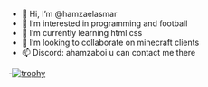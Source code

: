 - 👋 Hi, I’m @hamzaelasmar
- 👀 I’m interested in programming and football
- 🌱 I’m currently learning html css
- 💞️ I’m looking to collaborate on minecraft clients
- 📫 Discord: ahamzaboi u can contact me there



-[![trophy](https://github-profile-trophy.vercel.app/?username=hamzaelasmar&theme=onedark)](https://github.com/ryo-ma/github-profile-trophy)

<!---
hamzaelasmar/hamzaelasmar is a ✨ special ✨ repository because its `README.md` (this file) appears on your GitHub profile.
You can click the Preview link to take a look at your changes.
--->
